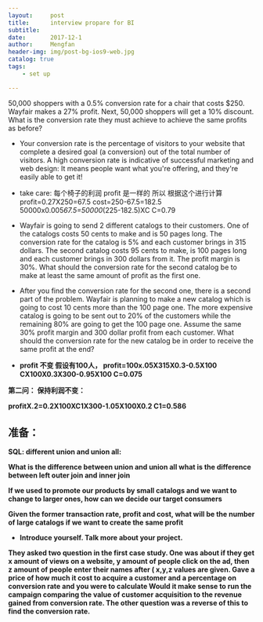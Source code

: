 ```yaml
---
layout:     post
title:      interview propare for BI
subtitle:   
date:       2017-12-1
author:     Mengfan
header-img: img/post-bg-ios9-web.jpg
catalog: true
tags:
    - set up

---
```

50,000 shoppers with a 0.5% conversion rate for a chair that costs $250. Wayfair makes a 27% profit. Next, 50,000 shoppers will get a 10% discount. What is the conversion rate they must achieve to achieve the same profits as before?

* Your conversion rate is the percentage of visitors to your website that complete a desired goal (a conversion) out of the total number of visitors. A high conversion rate is indicative of successful marketing and web design: It means people want what you're offering, and they're easily able to get it!

* take care:
每个椅子的利润 profit 是一样的
所以 根据这个进行计算
profit=0.27X250=67.5
cost=250-67.5=182.5
50000x0.005*67.5=50000*(225-182.5)XC
C=0.79



* Wayfair is going to send 2 different catalogs to their  customers. One of the catalogs costs 50 cents to make and is 50 pages long. The conversion rate for the catalog is 5% and each customer brings in 315 dollars. The second catalog costs 95 cents to make, is 100 pages long and each customer brings in 300 dollars from it. The profit margin is 30%. What should the conversion rate for the second catalog be to make at least the same amount of profit as the first one.

* After you find the conversion rate for the second one, there is a second part of the problem. Wayfair is planning to make a new catalog which is going to cost 10 cents more than the 100 page one. The more expensive catalog is going to be sent out to 20% of the customers while the remaining 80% are going to get the 100 page one. Assume the same 30% profit margin and 300 dollar profit from each customer. What should the conversion rate for the new catalog be in order to receive the same profit at the end?

* <strong> profit 不变
假设有100人，
profit=100x.05X315X0.3-0.5X100
CX100X0.3X300-0.95X100
C=0.075

第二问：
保持利润不变：

profitX.2=0.2X100XC1X300-1.05X100X0.2
C1=0.586

 ## 准备：
 SQL:
 different union and union all:

 What is the difference between union and union all
what is the difference between left outer join and inner join

If we used to promote our products by small catalogs and we want to change to larger ones, how can we decide our target consumers

Given the former transaction rate, profit and cost, what will be the number of large catalogs if we want to create the same profit  

* Introduce yourself. Talk more about your project.  

They asked two question in the first case study. One was about if they get x amount of views on a website, y amount of people click on the ad, then z amount of people enter their names after ( x,y,z values are given. Gave a price of how much it cost to acquire a customer and a percentage on conversion rate and you were to calculate Would it make sense to run the campaign comparing the value of customer acquisition to the revenue gained from conversion rate. The other question was a reverse of this to find the conversion rate.  
